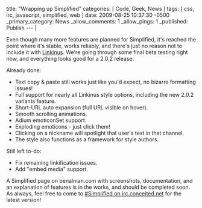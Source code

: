 title: "Wrapping up Simplified"
categories: [ Code, Geek, News ]
tags: [ css, irc, javascript, simplified, web ]
date: 2009-08-25 10:37:30 -0500
_primary_category: News
_allow_comments: 1
_allow_pings: 1
_published: Publish
--- |

Even though many more features are planned for Simplified, it's reached the point where it's stable, works reliably, and there's just no reason not to include it with [Linkinus](http://conceitedsoftware.com/products/linkinus). We're going through some final beta testing right now, and everything looks good for a 2.0.2 release.

Already done:

 * Text copy & paste still works just like you'd expect, no bizarre formatting issues!
 * Full support for nearly all Linkinus style options, including the new 2.0.2 variants feature.
 * Short-URL auto expansion (full URL visible on hover).
 * Smooth scrolling animations.
 * Adium emoticonSet support.
 * Exploding emoticons - just click them!
 * Clicking on a nickname will spotlight that user's text in that channel.
 * The style also functions as a framework for style authors.

Still left to-do:

  * Fix remaining linkification issues.
  * Add "embed media" support.

A Simplified page on benalman.com with screenshots, documentation, and an explanation of features is in the works, and should be completed soon. As always, feel free to come to [#Simplified on irc.conceited.net](irc://irc.conceited.net/Simplified) for the latest version!
